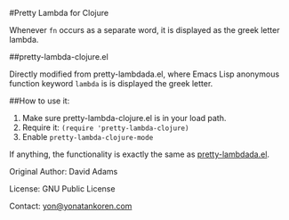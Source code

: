 #Pretty Lambda for Clojure

Whenever `fn` occurs as a separate word, it is displayed as the greek letter lambda.

##pretty-lambda-clojure.el

Directly modified from pretty-lambdada.el, where Emacs Lisp anonymous function keyword `lambda` is is displayed the greek letter.

##How to use it:

1. Make sure pretty-lambda-clojure.el is in your load path.
2. Require it: `(require 'pretty-lambda-clojure)`
3. Enable `pretty-lambda-clojure-mode`

If anything, the functionality is exactly the same as
[pretty-lambdada.el](http://www.emacswiki.org/emacs/pretty-lambdada.el).

Original Author: David Adams

License: GNU Public License

Contact: yon@yonatankoren.com
